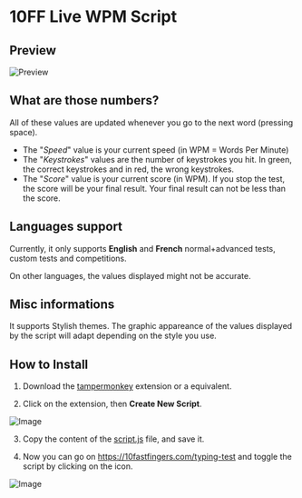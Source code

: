 # 10FF Live WPM Script

## Preview

![Preview](https://github.com/wRadion/10ff_LiveWPMScript/blob/master/README/preview.png)

## What are those numbers?

All of these values are updated whenever you go to the next word (pressing space).

- The "_Speed_" value is your current speed (in WPM = Words Per Minute)
- The "_Keystrokes_" values are the number of keystrokes you hit. In green, the correct keystrokes and in red, the wrong keystrokes.
- The "_Score_" value is your current score (in WPM). If you stop the test, the score will be your final result. Your final result can not be less than the score.

## Languages support

Currently, it only supports **English** and **French** normal+advanced tests, custom tests and competitions.

On other languages, the values displayed might not be accurate.

## Misc informations

It supports Stylish themes. The graphic appareance of the values displayed by the script will adapt depending on the style you use.

## How to Install

1. Download the [tampermonkey](https://chrome.google.com/webstore/detail/tampermonkey/dhdgffkkebhmkfjojejmpbldmpobfkfo?hl=en) extension or a equivalent.

2. Click on the extension, then **Create New Script**.

![Image](https://github.com/wRadion/10ff_LiveWPMScript/blob/master/README/1.png)

3. Copy the content of the [script.js](https://github.com/wRadion/10ff_LiveWPMScript/blob/master/script.js) file, and save it.

4. Now you can go on https://10fastfingers.com/typing-test and toggle the script by clicking on the icon.

![Image](https://github.com/wRadion/10ff_LiveWPMScript/blob/master/README/2.png)
